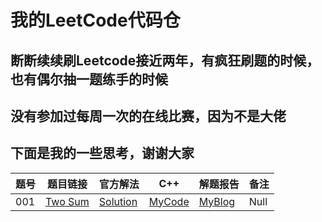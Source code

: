 # 我的LeetCode代码仓
## 断断续续刷Leetcode接近两年，有疯狂刷题的时候，也有偶尔抽一题练手的时候
## 没有参加过每周一次的在线比赛，因为不是大佬
## 下面是我的一些思考，谢谢大家



|题号|题目链接|官方解法|C++|解题报告|备注|
|------|------|------|------|------|------|
|001|[Two Sum][01]|[Solution][01-solution]|[MyCode][MyCode]|[MyBlog][MyBlog]|Null|

[01]: https://leetcode.com/problems/two-sum
[01-solution]: https://leetcode.com/problems/two-sum/solution/
[MyCode]: https://www.github.com/
[MyBlog]: https://www.dryang.xyz/
